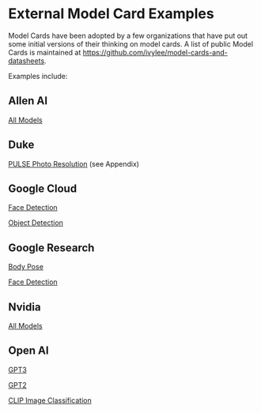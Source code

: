 # External Model Card Examples

Model Cards have been adopted by a few organizations that have put out some initial versions of their thinking on model cards.
A list of public Model Cards is maintained at https://github.com/ivylee/model-cards-and-datasheets.

Examples include:

## Allen AI

[All Models](https://github.com/allenai/allennlp-models/tree/main/allennlp_models/modelcards)

## Duke

[PULSE Photo Resolution](https://arxiv.org/pdf/2003.03808.pdf) (see Appendix)

## Google Cloud

[Face Detection](https://modelcards.withgoogle.com/face-detection)

[Object Detection](https://modelcards.withgoogle.com/object-detection)

## Google Research

[Body Pose](https://developers.google.com/ml-kit/images/vision/pose-detection/pose_z_model_card.pdf)

[Face Detection](https://sites.google.com/view/perception-cv4arvr/blazeface)

## Nvidia

[All Models](https://ngc.nvidia.com/catalog/models)

## Open AI

[GPT3](https://github.com/openai/gpt-3/blob/master/model-card.md)

[GPT2](https://github.com/openai/gpt-2/blob/master/model_card.md)

[CLIP Image Classification](https://github.com/openai/CLIP-featurevis/blob/master/model-card.md)
